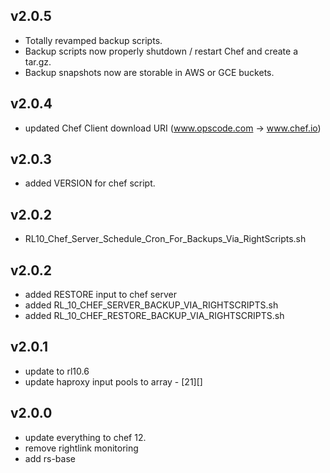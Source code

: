 v2.0.5
------
- Totally revamped backup scripts.
- Backup scripts now properly shutdown / restart Chef and create a tar.gz.
- Backup snapshots now are storable in AWS or GCE buckets.

v2.0.4
------
- updated Chef Client download URI (www.opscode.com -> www.chef.io)

v2.0.3
------
- added VERSION for chef script.

v2.0.2
-----
- RL10_Chef_Server_Schedule_Cron_For_Backups_Via_RightScripts.sh

v2.0.2
-----
- added RESTORE input to chef server
- added RL_10_CHEF_SERVER_BACKUP_VIA_RIGHTSCRIPTS.sh
- added RL_10_CHEF_RESTORE_BACKUP_VIA_RIGHTSCRIPTS.sh

v2.0.1
------
- update to rl10.6
- update haproxy input pools to array - [21][]

v2.0.0
------
- update everything to chef 12.
- remove rightlink monitoring
- add rs-base
